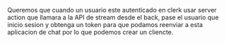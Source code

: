 Queremos que cuando un usuario este autenticado en clerk usar server action que llamara a la API de stream desde el back, pase el usuario que inicio sesion y obtenga un token para que podamos reenviar a esta aplicacion de chat por lo que podemos crear un cliencte.
